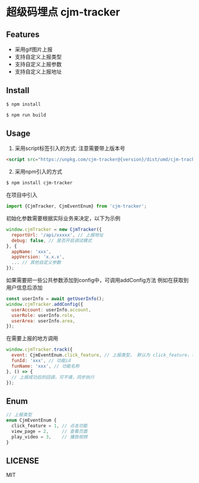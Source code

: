 # 超级码埋点 cjm-tracker

## Features

- 采用gif图片上报
- 支持自定义上报类型
- 支持自定义上报参数
- 支持自定义上报地址

## Install

```bash
$ npm install
```

```bash
$ npm run build
```

## Usage

1. 采用script标签引入的方式: 注意需要带上版本号

```html
<script src="https://unpkg.com/cjm-tracker@{version}/dist/umd/cjm-tracker.min.js"></script>
```

2. 采用npm引入的方式
    
```bash
$ npm install cjm-tracker
```
在项目中引入

```js
import {CjmTracker, CjmEventEnum} from 'cjm-tracker';
```
初始化参数需要根据实际业务来决定，以下为示例

```js
window.cjmTracker = new CjmTracker({
  reportUrl: '/api/xxxxx', // 上报地址
  debug: false, // 是否开启调试模式
}, {
  appName: 'xxx',
  appVersion: 'x.x.x',
  ... // 其他自定义参数
});
```

如果需要把一些公共参数添加到config中，可调用addConfig方法
例如在获取到用户信息后添加

```js
const userInfo = await getUserInfo();
window.cjmTracker.addConfig({
  userAccount: userInfo.account,
  userRole: userInfo.role,
  userArea: userInfo.area,
});
```
在需要上报的地方调用

```js
window.cjmTracker.track({
  event: CjmEventEnum.click_feature, // 上报类型， 默认为 click_feature，可不填
  funId: 'xxx', // 功能id
  funName: 'xxx', // 功能名称
}, () => {
  // 上报成功后的回调，可不填，同步执行
});
```

## Enum

```ts
// 上报类型
enum CjmEventEnum {
  click_feature = 1, // 点击功能
  view_page = 2,     // 查看页面
  play_video = 3,    // 播放视频
}
```

## LICENSE

MIT
